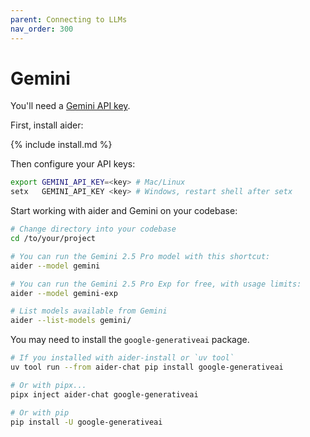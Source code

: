 ```yaml
---
parent: Connecting to LLMs
nav_order: 300
---
```


# Gemini

You'll need a [Gemini API key](https://aistudio.google.com/app/u/2/apikey).

First, install aider:

{% include install.md %}

Then configure your API keys:

```bash
export GEMINI_API_KEY=<key> # Mac/Linux
setx   GEMINI_API_KEY <key> # Windows, restart shell after setx
```

Start working with aider and Gemini on your codebase:


```bash
# Change directory into your codebase
cd /to/your/project

# You can run the Gemini 2.5 Pro model with this shortcut:
aider --model gemini

# You can run the Gemini 2.5 Pro Exp for free, with usage limits:
aider --model gemini-exp

# List models available from Gemini
aider --list-models gemini/
```

You may need to install the `google-generativeai` package. 

```bash
# If you installed with aider-install or `uv tool`
uv tool run --from aider-chat pip install google-generativeai

# Or with pipx...
pipx inject aider-chat google-generativeai

# Or with pip
pip install -U google-generativeai
```
